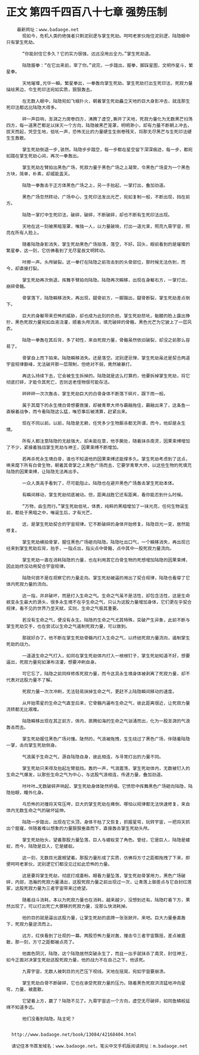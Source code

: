 # 正文 第四千四百八十七章 强势压制
        最新网址：www.badaoge.net
          现如今，危机人类的绝强者只剩泥别逻与掌生死劫。呵呵老家伙拖住泥别逻，陆隐眼中只有掌生死劫。
      
          “你能封住它多久？它的实力很强，远远没用出全力。”掌生死劫道。
      
          陆隐握拳：“在它出来前，宰了你。”说完，一步踏出，握拳，脚踩星图，文明作星斗，繁星拳。
      
          天地璀璨,光华一瞬。繁星拳出，一拳轰向掌生死劫。掌生死劫打出生死印法，死寂力量描绘黑边，令生死印法宛如实质，狠狠轰去。
      
          在无数人眼中，陆隐宛如飞蛾扑火，朝着掌生死劫矗立天地的巨大身影冲去，就连那生死印法都远比陆隐大得多。
      
          砰一声巨响，澎湃之力席卷四方，沸腾了虚空,撕开了天地，死寂力量化为无数黑芒扫荡四方，每一道黑芒都足以抹灭一个方向，陆隐被黑芒笼罩，明明渺小，却有力量不断朝上冲去，拔天而起，凭空生地，低吼一声，恐怖无比的力量硬生生倒卷残天，将那无尽黑芒与生死印法硬生生轰散。
      
          掌生死劫倒退一步,骇然。陆隐步步踏空，每一步都在星空留下深深痕迹，每一步，都宛如踏在掌生死劫心间，再次一拳轰出。
      
          掌生死劫左臂拍出黑色广场，死寂力量于黑色广场之上凝聚，令黑色广场变为一个黑色方块，简单，朴素，却威能盖天。
      
          陆隐一拳轰击于正方体黑色广场之上，另一手抬起，一掌打出，叠加劲道。
      
          黑色广场忽然转动，广场中心，生死印法发出光芒，宛如复制一般，不断出现，挡在前方。
      
          陆隐一掌打中生死印法，破碎，破碎，不断破碎，却也不断有生死印法出现。
      
          天地在这一刻被黑暗笼罩，唯独一人，以力量破晓，打出一道光束，照亮九霄宇宙，照亮在所有人脸上。
      
          随着陆隐身影消失，掌生死劫黑色广场拍落，落空，不好。回头，眼前看到的是璀璨的繁星拳，这一刻，它仿佛看到了无尽星辰文明转动。
      
          咔擦一声。头颅破裂。这一拳打在陆隐之前攻击到的头骨部位，那时候无法伤到，而今，却直接打裂。
      
          掌生死劫再次倒退，挥舞手臂拍向陆隐。陆隐再次瞬移，出现在身躯右方，一掌打出，崩碎骨骼。
      
          骨掌落下，陆隐瞬移消失，再出现，腿骨前方，一脚踹出，腿骨断裂，掌生死劫差点倒下。
      
          巨大的身躯带来恐怖的威胁，却也成为此刻的负担。掌生死劫怒吼，骷髅的脸上露出狰狞，黑色死寂力量宛如血液浇灌，顺着头颅流淌，填充破碎的骨骼，黑色光芒为它披上了一层风衣。
      
          陆隐一拳轰在其后背，多了韧性，来自死寂力量，骨骼虽然依旧破裂，却没之前那么容易了。
      
          骨掌自上而下拍来。陆隐瞬移消失。还是落空。泥别逻忌惮，掌生死劫虽还是契合两道宇宙规律巅峰，无法破开那一层限制，但绝对不弱，竟然被暴打。
      
          再这么持续下去，它会被生生拆掉的。陆隐就是这么打算的，他要拆掉掌生死劫，将它彻底打碎，才能令其死亡，否则这老怪物很可能存活。
      
          砰砰砰一次次轰击，掌生死劫巨大的白骨身体不断落下碎片，跟下雨一般。
      
          属于其麾下的永生境白骨想要救援，却被青草大师与霸融拖住，霸融出来了，这条鱼一直躲着战争，而今看陆隐这么猛，唯恐事后被清算，赶紧出来。
      
          现在不同以前。以前，陆隐是无赖，任凭多少生物厮杀都无所谓，而今，他却是永生境。
      
          所有人都注意陆隐的无敌强大，却未能在意，他手腕处，随着抹杀南灵，因果束缚增加了不少，紧接着独战掌生死劫与神王，因果束缚不断增加。
      
          若再杀死永生境白骨，谁也不知道他的因果束缚还能撑多久。掌生死劫考虑到了这点，唤来麾下所有白骨生物，朝着其骨掌之上黑色广场而去，它要学青草大师，以这些生物的死填充陆隐的因果束缚，让陆隐无法再出手。
      
          一众人类高手看到了，尽可能阻止。陆隐也在避开黑色广场轰击掌生死劫本体。
      
          有瞬间移动，掌生死劫彻底被动。但，距离战胜它还有距离，看你能忍到什么时候。
      
          “万物，由生而行。”掌生死劫低吼，体表，纯粹的黑暗增加了一抹光亮，任何生物诞生前，都处于黑暗之中，唯诞生后，才有光芒。
      
          这，是掌生死劫契合的宇宙规律。它不断破碎的身体开始修复。陆隐目光一变，居然能修复。
      
          掌生死劫横拍骨掌，握住黑色广场砸向陆隐。陆隐吐出口气，一个瞬移消失，再出现已经来到掌生死劫后背，抬手，一指点出，指尖点中骨骼，点中其中一股死寂力量流向。
      
          掌生死劫一直在消耗陆隐的力量，也在利用其它白骨生物的死想增加陆隐的因果束缚，因此始终没动用契合宇宙规律。
      
          陆隐何尝不是在观察它的力量走向。掌生死劫被逼的用出了契合规律，陆隐也看穿了它体内死寂力量的流向。
      
          这一指，并非破坏，而是打入生命之气。生命之气虽不是活性，却包含活性，这是生命蜕变永生最大的源头，很多永生境不在乎生命之气，只认为这股力量增加身体，它们更在乎契合规律，看不见的世界乃至天赋，实则，生命之气极其重要。
      
          若没有生命之气，便没有永生。陆隐的生命之气尤其特殊，突破产生异象，此前不断与掌生死劫交手，也在尝试以生命之气遏制死寂力量，可以做到。
      
          那就好办了。他不断在掌生死劫骨骼内打入生命之气，以终结死寂力量流向，遏制掌生死劫的战力。
      
          一道道生命之气打入，如同在掌生死劫体内打入一根根钉子，掌生死劫知道不好，想要逼出，死寂力量宛如瀑布浇灌，想要冲刷自身。
      
          可它忘了，陆隐之前同样修炼死寂力量，而今这具永生境身体被剥离了死寂力量，却不代表对这股力量不了解。
      
          死寂力量一次次冲刷，无法轻易抹掉生命之气，更赶不上陆隐瞬间移动的速度。
      
          从开始零星的生命之气直至后来，它骨骼内遍布生命之气，彼此距离很近，让死寂力量流转都无比艰难。
      
          陆隐瞬移出现在其正前方，体内，蒸腾如海的生命之气汹涌而出，化为一股澎湃的气浪轰击而去。
      
          掌生死劫握住黑色广场对撞。陡然的，气浪被拖拽，生生绕过了黑色广场，伴随着陆隐一掌，击向掌生死劫侧身。
      
          气浪属于生命之气，源自陆隐自身，彼此相连，与寻常打出的力量不同。
      
          掌生死劫只来得及抬起左臂抵挡。轰的一声，气浪震荡，掌生死劫体内，无数被钉入的生命之气爆发，以那些生命之气为中心，与这股气浪相连，传递力量，叠加劲道。
      
          咔咔咔…无数破碎声响起，掌生死劫身体陡然坍塌，它愤怒中挥舞黑色广场砸向陆隐，陆隐抬眼，瞳外化身。
      
          乓恐怖的对撞将天穹压垮，巨大的掌生死劫在瘫倒，哪怕以规律都无法快速修复，来自体内无数生命之气的破坏延伸。
      
          陆隐一步踏出，出现在它头顶，身体干枯了又恢复，抓握星穹，玩转宇宙，一把将天抓出个窟窿，伴随着难以想象的力量狠狠垂直而下，直接轰击掌生死劫头颅。
      
          掌生死劫抬头，望着那股力量坠落，巨人与蝼蚁变了角色。曾经，它是巨人，陆隐是蝼蚁，而今，陆隐是巨人，它是蝼蚁。
      
          这一刻，无数目光震撼望着。那股力量形成了实质，仿佛将方寸之距都拖拽了下来，即便呵呵老家伙，泥别逻它们都没见过如此恐怖的力量。
      
          这是要将掌生死劫，彻底打成齑粉。眼看力量坠落，掌生死劫骨掌用力，黑色广场破碎，内部，浩瀚的死寂力量涌出，这股死寂力量之前出现过一次，让青莲上御差点与它自封红莲冢，这股死寂力量为三者宇宙带来过绝望。
      
          随着战斗消耗，本以为死寂力量也在消耗，越来越少，没想到还有。陆隐盯着下方，果然出现了，可以打出死亡大挪移的死寂力量，没那么快消耗掉。
      
          他的目的就是逼出这股力量，让掌生死劫的底牌一张张掀开。来吧。巨大力量垂直轰下，死寂力量逆流而上。
      
          远方，红侠看到了壮观的一幕。两股恐怖力量对轰，撞击令三者宇宙飘摇，差点被震散，那一刻，方寸之距都被点亮了。
      
          他面色阴沉，陆隐，这个陆隐居然突破永生了，而且一出手就抹杀了南灵，封住神王，如今正面对决掌生死劫这股死寂力量，他的战力不在自己之下，他该死。
      
          九霄宇宙，无数人被刺目的光芒压下视线。天地在摇晃，宛如宇宙要崩溃。
      
          掌生死劫白骨不断破碎，它也在承受死寂力量的压力。随着黑色死寂洪流猛地冲向星穹，力量，被震散。
      
          它望着上方，赢了？陆隐不见了。九霄宇宙这一个方向，虚空无尽破碎，如同鱼鳞般延绵不知道多远。
      
          他们没看到陆隐。陆主呢？
      
      
      http://www.badaoge.net/book/13084/42168404.html
      
      请记住本书首发域名：www.badaoge.net。笔尖中文手机版阅读网址：m.badaoge.net